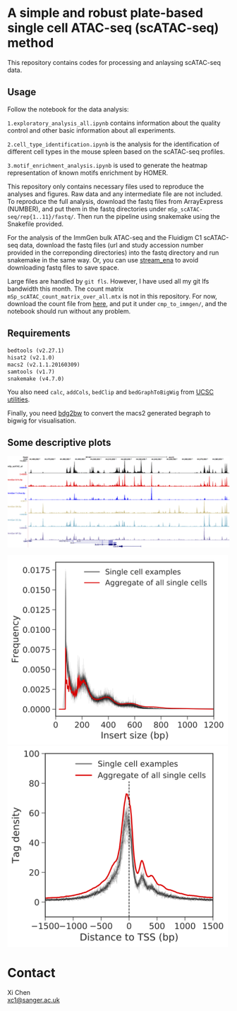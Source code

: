 # A simple and robust plate-based single cell ATAC-seq (scATAC-seq) method
This repository contains codes for processing and anlaysing scATAC-seq data.

## Usage

Follow the notebook for the data analysis:

`1.exploratory_analysis_all.ipynb` contains information about the quality control and other basic information about all experiments.

`2.cell_type_identification.ipynb` is the analysis for the identification of different cell types in the mouse spleen based on the scATAC-seq profiles.

`3.motif_enrichment_analysis.ipynb` is used to generate the heatmap representation of known motifs enrichment by HOMER.

This repository only contains necessary files used to reproduce the analyses and figures. Raw data and any intermediate file are not included. To reproduce the full analysis, download the fastq files from ArrayExpress (NUMBER), and put them in the fastq directories under `mSp_scATAC-seq/rep{1..11}/fastq/`. Then run the pipeline using snakemake using the Snakefile provided.

For the analysis of the ImmGen bulk ATAC-seq and the Fluidigm C1 scATAC-seq data, download the fastq files (url and study accession number provided in the correponding directories) into the fastq directory and run snakemake in the same way. Or, you can use [stream_ena](http://www.nxn.se/valent/streaming-rna-seq-data-from-ena) to avoid downloading fastq files to save space.

Large files are handled by `git fls`. However, I have used all my git lfs bandwidth this month. The count matrix `mSp_scATAC_count_matrix_over_all.mtx` is not in this repository. For now, download the count file from [here](ftp://ngs.sanger.ac.uk/production/teichmann/xi/plate_scATAC-seq/mSp_scATAC_count_matrix_over_all.mtx), and put it under `cmp_to_immgen/`, and the notebook should run without any problem.

## Requirements

```
bedtools (v2.27.1)
hisat2 (v2.1.0)
macs2 (v2.1.1.20160309)
samtools (v1.7)
snakemake (v4.7.0)
```

You also need `calc`, `addCols`, `bedClip` and `bedGraphToBigWig` from [UCSC utilities](http://hgdownload.soe.ucsc.edu/admin/exe/).

Finally, you need [bdg2bw](https://gist.github.com/taoliu/2469050) to convert the macs2 generated begraph to bigwig for visualisation.

## Some descriptive plots

![](figures/ucsc_example_cxcr5_locus.jpg)

<img src="figures/fragment_size_distribution.jpg" width="500">

<img src="figures/tss_plot.jpg" width="500">

# Contact
Xi Chen  
xc1@sanger.ac.uk
